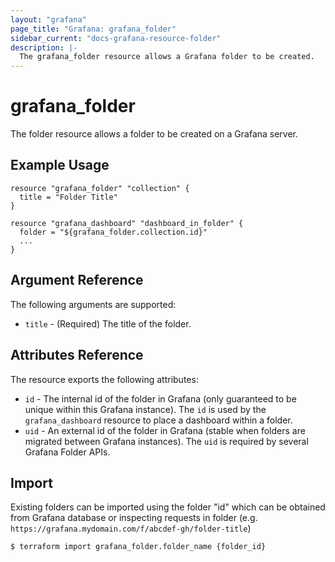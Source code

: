 ```yaml
---
layout: "grafana"
page_title: "Grafana: grafana_folder"
sidebar_current: "docs-grafana-resource-folder"
description: |-
  The grafana_folder resource allows a Grafana folder to be created.
---
```


# grafana_folder

The folder resource allows a folder to be created on a Grafana server.

## Example Usage

```hcl
resource "grafana_folder" "collection" {
  title = "Folder Title"
}

resource "grafana_dashboard" "dashboard_in_folder" {
  folder = "${grafana_folder.collection.id}"
  ...
}
```

## Argument Reference

The following arguments are supported:

- `title` - (Required) The title of the folder.

## Attributes Reference

The resource exports the following attributes:

- `id` - The internal id of the folder in Grafana (only guaranteed to be unique
  within this Grafana instance). The `id` is used by the `grafana_dashboard` resource
  to place a dashboard within a folder.
- `uid` - An external id of the folder in Grafana (stable when folders are migrated
  between Grafana instances). The `uid` is required by several Grafana Folder APIs.

## Import

Existing folders can be imported using the folder "id" which can be
obtained from Grafana database or inspecting requests in folder (e.g. `https://grafana.mydomain.com/f/abcdef-gh/folder-title`)

```
$ terraform import grafana_folder.folder_name {folder_id}
```
